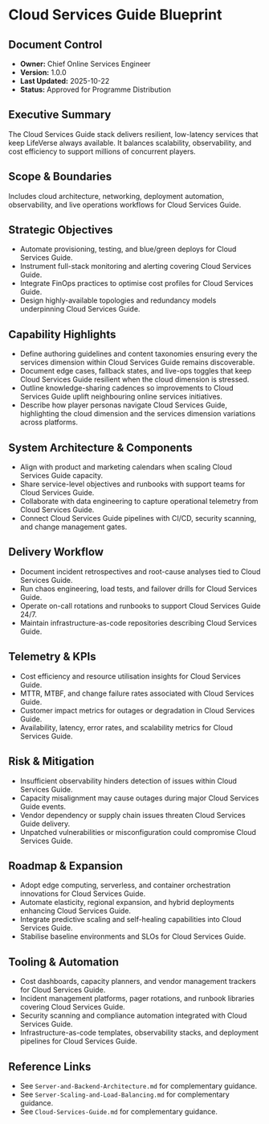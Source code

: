 # Cloud Services Guide Blueprint
## Document Control
- **Owner:** Chief Online Services Engineer
- **Version:** 1.0.0
- **Last Updated:** 2025-10-22
- **Status:** Approved for Programme Distribution

## Executive Summary
The Cloud Services Guide stack delivers resilient, low-latency services that keep LifeVerse always
available. It balances scalability, observability, and cost efficiency to support millions of
concurrent players.

## Scope & Boundaries
Includes cloud architecture, networking, deployment automation, observability, and live operations
workflows for Cloud Services Guide.

## Strategic Objectives
- Automate provisioning, testing, and blue/green deploys for Cloud Services Guide.
- Instrument full-stack monitoring and alerting covering Cloud Services Guide.
- Integrate FinOps practices to optimise cost profiles for Cloud Services Guide.
- Design highly-available topologies and redundancy models underpinning Cloud Services Guide.

## Capability Highlights
- Define authoring guidelines and content taxonomies ensuring every the services dimension within Cloud Services Guide remains discoverable.
- Document edge cases, fallback states, and live-ops toggles that keep Cloud Services Guide resilient when the cloud dimension is stressed.
- Outline knowledge-sharing cadences so improvements to Cloud Services Guide uplift neighbouring online services initiatives.
- Describe how player personas navigate Cloud Services Guide, highlighting the cloud dimension and the services dimension variations across platforms.

## System Architecture & Components
- Align with product and marketing calendars when scaling Cloud Services Guide capacity.
- Share service-level objectives and runbooks with support teams for Cloud Services Guide.
- Collaborate with data engineering to capture operational telemetry from Cloud Services Guide.
- Connect Cloud Services Guide pipelines with CI/CD, security scanning, and change management gates.

## Delivery Workflow
- Document incident retrospectives and root-cause analyses tied to Cloud Services Guide.
- Run chaos engineering, load tests, and failover drills for Cloud Services Guide.
- Operate on-call rotations and runbooks to support Cloud Services Guide 24/7.
- Maintain infrastructure-as-code repositories describing Cloud Services Guide.

## Telemetry & KPIs
- Cost efficiency and resource utilisation insights for Cloud Services Guide.
- MTTR, MTBF, and change failure rates associated with Cloud Services Guide.
- Customer impact metrics for outages or degradation in Cloud Services Guide.
- Availability, latency, error rates, and scalability metrics for Cloud Services Guide.

## Risk & Mitigation
- Insufficient observability hinders detection of issues within Cloud Services Guide.
- Capacity misalignment may cause outages during major Cloud Services Guide events.
- Vendor dependency or supply chain issues threaten Cloud Services Guide delivery.
- Unpatched vulnerabilities or misconfiguration could compromise Cloud Services Guide.

## Roadmap & Expansion
- Adopt edge computing, serverless, and container orchestration innovations for Cloud Services Guide.
- Automate elasticity, regional expansion, and hybrid deployments enhancing Cloud Services Guide.
- Integrate predictive scaling and self-healing capabilities into Cloud Services Guide.
- Stabilise baseline environments and SLOs for Cloud Services Guide.

## Tooling & Automation
- Cost dashboards, capacity planners, and vendor management trackers for Cloud Services Guide.
- Incident management platforms, pager rotations, and runbook libraries covering Cloud Services Guide.
- Security scanning and compliance automation integrated with Cloud Services Guide.
- Infrastructure-as-code templates, observability stacks, and deployment pipelines for Cloud Services Guide.

## Reference Links
- See `Server-and-Backend-Architecture.md` for complementary guidance.
- See `Server-Scaling-and-Load-Balancing.md` for complementary guidance.
- See `Cloud-Services-Guide.md` for complementary guidance.
